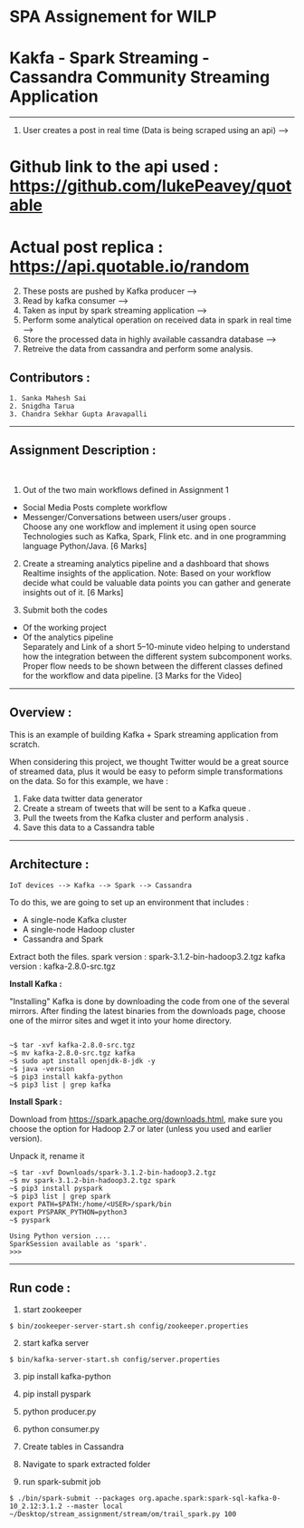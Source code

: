 # SPA Assignement for WILP

# Kakfa - Spark Streaming - Cassandra Community Streaming Application
---------------------------------------------------------------------

1) User creates a post in real time (Data is being scraped using an api) --> 

# Github link to the api used : https://github.com/lukePeavey/quotable

# Actual post replica : https://api.quotable.io/random 

2) These posts are pushed by Kafka producer --> 
3) Read by kafka consumer --> 
4) Taken as input by spark streaming application -->
5) Perform some analytical operation on received data in spark in real time -->
6) Store the processed data in highly available cassandra database -->
7) Retreive the data from cassandra and perform some analysis.


## Contributors : 
```
1. Sanka Mahesh Sai
2. Snigdha Tarua
3. Chandra Sekhar Gupta Aravapalli
```
--- 
## Assignment Description :
<br />

1. Out of the two main workflows defined in Assignment 1
* Social Media Posts complete workflow 
* Messenger/Conversations between users/user groups . <br />
Choose any one workflow and implement it using open source Technologies such as 
Kafka, Spark, Flink etc. and in one programming language Python/Java. [6 Marks]

2. Create a streaming analytics pipeline and a dashboard that shows Realtime insights 
of the application.
Note: Based on your workflow decide what could be valuable data points you can 
gather and generate insights out of it. [6 Marks]

3. Submit both the codes 
* Of the working project
* Of the analytics pipeline <br />
Separately and Link of a short 5–10-minute video helping to understand how 
the integration between the different system subcomponent works. Proper flow 
needs to be shown between the different classes defined for the workflow and data 
pipeline. [3 Marks for the Video]
---
## Overview :

This is an example of building Kafka + Spark streaming application from scratch. 

When considering this project, we thought Twitter would be a great source of streamed data, plus it would be easy to peform simple transformations on the data. So for this example, we have :

1. Fake data twitter data generator
2. Create a stream of tweets that will be sent to a Kafka queue .
3. Pull the tweets from the Kafka cluster and perform analysis .
4. Save this data to a Cassandra table
---
## Architecture :

```
IoT devices --> Kafka --> Spark --> Cassandra  
```

To do this, we are going to set up an environment that includes :

* A single-node Kafka cluster
* A single-node Hadoop cluster
* Cassandra and Spark <br/>

Extract both the files.
spark version : spark-3.1.2-bin-hadoop3.2.tgz
kafka version : kafka-2.8.0-src.tgz

**Install Kafka :**

"Installing" Kafka is done by downloading the code from one of the several mirrors. After finding the latest binaries from the downloads page, choose one of the mirror sites and wget it into your home directory.

```

~$ tar -xvf kafka-2.8.0-src.tgz
~$ mv kafka-2.8.0-src.tgz kafka
~$ sudo apt install openjdk-8-jdk -y
~$ java -version
~$ pip3 install kakfa-python 
~$ pip3 list | grep kafka

```

**Install Spark :**

Download from https://spark.apache.org/downloads.html, make sure you choose the option for Hadoop 2.7 or later (unless you used and earlier version).

Unpack it, rename it

```
~$ tar -xvf Downloads/spark-3.1.2-bin-hadoop3.2.tgz
~$ mv spark-3.1.2-bin-hadoop3.2.tgz spark
~$ pip3 install pyspark
~$ pip3 list | grep spark
export PATH=$PATH:/home/<USER>/spark/bin
export PYSPARK_PYTHON=python3
~$ pyspark

Using Python version ....
SparkSession available as 'spark'.
>>> 

```
---
## Run code :

 
1. start zookeeper
``` 
$ bin/zookeeper-server-start.sh config/zookeeper.properties
```

2. start kafka server
```
$ bin/kafka-server-start.sh config/server.properties
```

3. pip install kafka-python

4. pip install pyspark

5. python producer.py

6. python consumer.py

7. Create tables in Cassandra

8. Navigate to spark extracted folder 

9. run spark-submit job

```
$ ./bin/spark-submit --packages org.apache.spark:spark-sql-kafka-0-10_2.12:3.1.2 --master local ~/Desktop/stream_assignment/stream/om/trail_spark.py 100
```